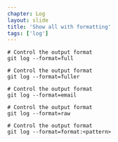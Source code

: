 ```yaml
---
chapter: Log
layout: slide
title: 'Show all with formatting'
tags: ['log']
---
```


	# Control the output format
	git log --format=full

	# Control the output format
	git log --format=fuller

	# Control the output format
	git log --format=email

	# Control the output format
	git log --format=raw

	# Control the output format
	git log --format=format:<pattern>